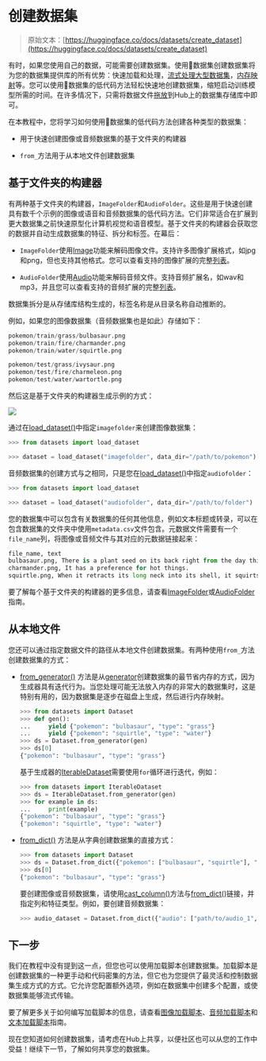# 创建数据集

> 原始文本：[https://huggingface.co/docs/datasets/create_dataset](https://huggingface.co/docs/datasets/create_dataset)

有时，如果您使用自己的数据，可能需要创建数据集。使用🤗数据集创建数据集将为您的数据集提供库的所有优势：快速加载和处理，[流式处理大型数据集](stream)，[内存映射](https://huggingface.co/course/chapter5/4?fw=pt#the-magic-of-memory-mapping)等。您可以使用🤗数据集的低代码方法轻松快速地创建数据集，缩短启动训练模型所需的时间。在许多情况下，只需将数据文件[拖放](upload_dataset#upload-with-the-hub-ui)到Hub上的数据集存储库中即可。

在本教程中，您将学习如何使用🤗数据集的低代码方法创建各种类型的数据集：

+   用于快速创建图像或音频数据集的基于文件夹的构建器

+   `from_`方法用于从本地文件创建数据集

## 基于文件夹的构建器

有两种基于文件夹的构建器，`ImageFolder`和`AudioFolder`。这些是用于快速创建具有数千个示例的图像或语音和音频数据集的低代码方法。它们非常适合在扩展到更大数据集之前快速原型化计算机视觉和语音模型。基于文件夹的构建器会获取您的数据并自动生成数据集的特征、拆分和标签。在幕后：

+   `ImageFolder`使用[Image](/docs/datasets/v2.17.0/en/package_reference/main_classes#datasets.Image)功能来解码图像文件。支持许多图像扩展格式，如jpg和png，但也支持其他格式。您可以查看支持的图像扩展的完整[列表](https://github.com/huggingface/datasets/blob/b5672a956d5de864e6f5550e493527d962d6ae55/src/datasets/packaged_modules/imagefolder/imagefolder.py#L39)。

+   `AudioFolder`使用[Audio](/docs/datasets/v2.17.0/en/package_reference/main_classes#datasets.Audio)功能来解码音频文件。支持音频扩展名，如wav和mp3，并且您可以查看支持的音频扩展的完整[列表](https://github.com/huggingface/datasets/blob/b5672a956d5de864e6f5550e493527d962d6ae55/src/datasets/packaged_modules/audiofolder/audiofolder.py#L39)。

数据集拆分是从存储库结构生成的，标签名称是从目录名称自动推断的。

例如，如果您的图像数据集（音频数据集也是如此）存储如下：

```py
pokemon/train/grass/bulbasaur.png
pokemon/train/fire/charmander.png
pokemon/train/water/squirtle.png

pokemon/test/grass/ivysaur.png
pokemon/test/fire/charmeleon.png
pokemon/test/water/wartortle.png
```

然后这是基于文件夹的构建器生成示例的方式：

![](../Images/d6a5c14251bdec13daced7044c522123.png)

通过在[load_dataset()](/docs/datasets/v2.17.0/en/package_reference/loading_methods#datasets.load_dataset)中指定`imagefolder`来创建图像数据集：

```py
>>> from datasets import load_dataset

>>> dataset = load_dataset("imagefolder", data_dir="/path/to/pokemon")
```

音频数据集的创建方式与之相同，只是您在[load_dataset()](/docs/datasets/v2.17.0/en/package_reference/loading_methods#datasets.load_dataset)中指定`audiofolder`：

```py
>>> from datasets import load_dataset

>>> dataset = load_dataset("audiofolder", data_dir="/path/to/folder")
```

您的数据集中可以包含有关数据集的任何其他信息，例如文本标题或转录，可以在包含数据集的文件夹中使用`metadata.csv`文件包含。元数据文件需要有一个`file_name`列，将图像或音频文件与其对应的元数据链接起来：

```py
file_name, text
bulbasaur.png, There is a plant seed on its back right from the day this Pokémon is born.
charmander.png, It has a preference for hot things.
squirtle.png, When it retracts its long neck into its shell, it squirts out water with vigorous force.
```

要了解每个基于文件夹的构建器的更多信息，请查看[ImageFolder](https://huggingface.co/docs/datasets/image_dataset#imagefolder)或[AudioFolder](https://huggingface.co/docs/datasets/audio_dataset#audiofolder)指南。

## 从本地文件

您还可以通过指定数据文件的路径从本地文件创建数据集。有两种使用`from_`方法创建数据集的方式：

+   [from_generator()](/docs/datasets/v2.17.0/en/package_reference/main_classes#datasets.Dataset.from_generator) 方法是从[generator](https://wiki.python.org/moin/Generators)创建数据集的最节省内存的方式，因为生成器具有迭代行为。当您处理可能无法放入内存的非常大的数据集时，这是特别有用的，因为数据集是逐步在磁盘上生成，然后进行内存映射。

    ```py
    >>> from datasets import Dataset
    >>> def gen():
    ...     yield {"pokemon": "bulbasaur", "type": "grass"}
    ...     yield {"pokemon": "squirtle", "type": "water"}
    >>> ds = Dataset.from_generator(gen)
    >>> ds[0]
    {"pokemon": "bulbasaur", "type": "grass"}
    ```

    基于生成器的[IterableDataset](/docs/datasets/v2.17.0/en/package_reference/main_classes#datasets.IterableDataset)需要使用`for`循环进行迭代，例如：

    ```py
    >>> from datasets import IterableDataset
    >>> ds = IterableDataset.from_generator(gen)
    >>> for example in ds:
    ...     print(example)
    {"pokemon": "bulbasaur", "type": "grass"}
    {"pokemon": "squirtle", "type": "water"}
    ```

+   [from_dict()](/docs/datasets/v2.17.0/en/package_reference/main_classes#datasets.Dataset.from_dict) 方法是从字典创建数据集的直接方式：

    ```py
    >>> from datasets import Dataset
    >>> ds = Dataset.from_dict({"pokemon": ["bulbasaur", "squirtle"], "type": ["grass", "water"]})
    >>> ds[0]
    {"pokemon": "bulbasaur", "type": "grass"}
    ```

    要创建图像或音频数据集，请使用[cast_column()](/docs/datasets/v2.17.0/en/package_reference/main_classes#datasets.Dataset.cast_column)方法与[from_dict()](/docs/datasets/v2.17.0/en/package_reference/main_classes#datasets.Dataset.from_dict)链接，并指定列和特征类型。例如，要创建音频数据集：

    ```py
    >>> audio_dataset = Dataset.from_dict({"audio": ["path/to/audio_1", ..., "path/to/audio_n"]}).cast_column("audio", Audio())
    ```

## 下一步

我们在教程中没有提到这一点，但您也可以使用加载脚本创建数据集。加载脚本是创建数据集的一种更手动和代码密集的方法，但它也为您提供了最灵活和控制数据集生成方式的方式。它允许您配置额外选项，例如在数据集中创建多个配置，或使数据集能够流式传输。

要了解更多关于如何编写加载脚本的信息，请查看[图像加载脚本](https://huggingface.co/docs/datasets/main/en/image_dataset#loading-script)、[音频加载脚本](https://huggingface.co/docs/datasets/main/en/audio_dataset)和[文本加载脚本](https://huggingface.co/docs/datasets/main/en/dataset_script)指南。

现在您知道如何创建数据集，请考虑在Hub上共享，以便社区也可以从您的工作中受益！继续下一节，了解如何共享您的数据集。
